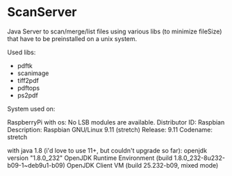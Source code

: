 # ScanServer
Java Server to scan/merge/list files using various libs (to minimize fileSize) that have to be preinstalled on a unix system.

Used libs:
* pdftk
* scanimage
* tiff2pdf
* pdftops
* ps2pdf

System used on:

RaspberryPi with os:
No LSB modules are available.
Distributor ID:	Raspbian
Description:	Raspbian GNU/Linux 9.11 (stretch)
Release:	9.11
Codename:	stretch

with java 1.8 (i'd love to use 11+, but couldn't upgrade so far):
openjdk version "1.8.0_232"
OpenJDK Runtime Environment (build 1.8.0_232-8u232-b09-1~deb9u1-b09)
OpenJDK Client VM (build 25.232-b09, mixed mode)



